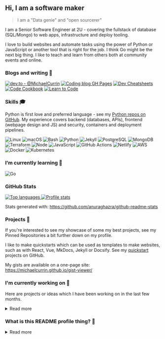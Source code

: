 ## Hi, I am a software maker
> I am a "Data genie" and "open sourcerer"

I am a Senior Software Engineer at 2U - covering the fullstack of database (SQL/Mongo) to web apps, infrastructure and deploy tooling. 

I love to build websites and automate tasks using the power of Python or JavaScript or another tool that is right for the job. I think Go might be the next big thing. I like to teach and learn from others both at community events and online.

### Blogs and writing 📜 

[![dev.to - @MichaelCurrin](https://img.shields.io/static/v1?label=dev.to&message=%40MichaelCurrin&color=2bbc8a&logo=dev.to&logoColor=white)](https://dev.to/michaelcurrin)
[![Coding blog GH Pages](https://img.shields.io/static/v1?label=blog&message=MichaelCurrin.github.io/coding-blog/&color=2bbc8a)](https://michaelcurrin.github.io/coding-blog/)
[![Dev Cheatsheets](https://img.shields.io/static/v1?label=site&message=MichaelCurrin.github.io/dev-cheatsheets/&color=2bbc8a)](https://michaelcurrin.github.io/dev-cheatsheets/)
[![Code Cookbook](https://img.shields.io/static/v1?label=repo&message=MichaelCurrin/code-cookbook&color=2bbc8a&logo=github)](https://github.com/MichaelCurrin/code-cookcook)
[![Learn to Code](https://img.shields.io/static/v1?label=repo&message=MichaelCurrin/learn-to-code&color=2bbc8a&logo=github)](https://github.com/MichaelCurrin/learn-to-code)

### Skills 🎓

Python is first love and preferred language - see my [Python repos on GitHub](https://github.com/MichaelCurrin?tab=repositories&q=&type=&language=python). My experience covers backend (databases, APIs), frontend (webpage design and JS) and security, containers and deployment pipelines.

![Linux](https://img.shields.io/badge/OS-Linux-2bbc8a?logo=linux&logoColor=white)
![macOS](https://img.shields.io/badge/OS-macOS-2bbc8a?logo=apple&logoColor=white)
![Bash](https://img.shields.io/badge/Code-Bash-2bbc8a?logo=gnu-bash&logoColor=white)
![Python](https://img.shields.io/badge/Code-Python-2bbc8a?logo=python&logoColor=white)
![Jekyll](https://img.shields.io/badge/Code-Jekyll-2bbc8a?logo=jekyll&logoColor=white)
![PostgreSQL](https://img.shields.io/badge/Code-PostgreSQL-2bbc8a?logo=postgresql&logoColor=white)
![MongoDB](https://img.shields.io/badge/Code-MongoDB-2bbc8a?logo=mongodb&logoColor=white)
![Terraform](https://img.shields.io/badge/Code-Terraform-2bbc8a?logo=terraform&logoColor=white)
![Node](https://img.shields.io/badge/Code-Node-2bbc8a?logo=node.js&logoColor=white)
![JavaScript](https://img.shields.io/badge/Code-JavaScript-2bbc8a?logo=javascript&logoColor=white)
![GitHub Actions](https://img.shields.io/badge/Tools-GitHub_Actions-2bbc8a?logo=github-actions&logoColor=white)
![Netlify](https://img.shields.io/badge/Tools-Netlify-2bbc8a?logo=netlify&logoColor=white)
![AWS](https://img.shields.io/badge/Tools-AWS-2bbc8a?logo=amazon-aws&logoColor=white)
![Docker](https://img.shields.io/badge/Tools-Docker-2bbc8a?logo=docker&logoColor=white)
![Kubernetes](https://img.shields.io/badge/Tools-Kubernetes-2bbc8a?logo=kubernetes&logoColor=white)

### I’m currently learning 🌱

![Go](https://img.shields.io/badge/Code-Go-2bbc8a?logo=go&logoColor=white)
     
### GitHub Stats

<a href="https://github.com/MichaelCurrin">

<img src="https://github-readme-stats.vercel.app/api/top-langs/?username=MichaelCurrin&title_color=ffffff&text_color=c9cacc&icon_color=2bbc8a&bg_color=1d1f21"
    title="Top languages" alt="Top languages" />
<img src="https://github-readme-stats.vercel.app/api?username=MichaelCurrin&show_icons=true&title_color=ffffff&text_color=c9cacc&icon_color=2bbc8a&bg_color=1d1f21"
    title="Profile stats" alt="Profile stats" />
</a>

Stats generated with: https://github.com/anuraghazra/github-readme-stats


### Projects 💼

If you're interested to see my showcase of some my best projects, see my Pinned Repositories a bit further down on my profile.

I like to make quickstarts which can be used as templates to make websites, such as with React, Vue, MkDocs, Jekyll or Docsify. See my [quickstart](https://github.com/MichaelCurrin?tab=repositories&q=quickstart&type=&language=) projects on GitHub.

My gists are available on a one-page site: https://michaelcurrin.github.io/gist-viewer/

### I'm currently working on 🔭 

Here are projects or ideas which I have been working on in the last few months.

<details>
<summary>Read more</summary>
     
- Always writing and improving on [Dev Cheatsheets](https://github.com/MichaelCurrin/dev-cheatsheets/) and [Code Cookbook](https://github.com/MichaelCurrin/code-cookbook)
- Writing more and better blog posts
- Improving my [Badge generator](https://github.com/MichaelCurrin/badge-generator) project without overengineering - React or Jekyll might be overkill and need a lot of refactoring before it is useful but Moustache templating and a bit of duplication of code working well.
- Icons
     - How can I use this in my website projects? As external source but also I can download the icons I care about as a central reference https://simpleicons.org/ Add it to my cheatsheats - including color for eahc
     - Compare with GH Topic icons which are more detailed. [repo](https://github.com/github/explore/tree/master/topics)
     - Maybe make a generator which can generate both.
- Better Jekyll sites and designing websites
- Make a [Self-updating README](https://simonwillison.net/2020/Jul/10/self-updating-profile-readme/) - based on [github.com/simonw/simonw](https://github.com/simonw/simonw)
- How can I use GitHub projects to manage my projects at a high-level or just bookmark repos and gists there? Rather than maintaing a list.

</details>

### What is this README profile thing? 🤔

<details>
<summary>Read more</summary>
     
This section is about this very page you are looking at.

Around July 2020, GitHub made this a public feature. Create a repo named after your username (matching case exactly) and create a `README.md` file in it. Then go to your GitHub profile and you'll see your README appear there ✨.

- [MichaelCurrin/MichaelCurrin](https://github.com/MichaelCurrin/MichaelCurrin/) repo where this README lives
- GitHub topic: [profile-readme](https://github.com/topics/profile-readme)
- Tutorial: [How To Create A GitHub Profile README](https://www.aboutmonica.com/blog/how-to-create-a-github-profile-readme)

</details>
